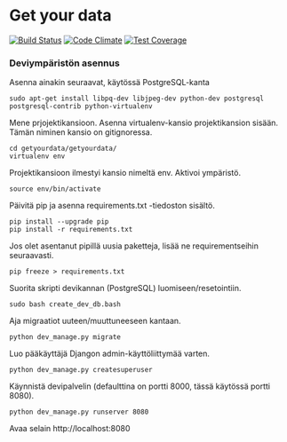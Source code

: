 # Get your data

[![Build Status](https://travis-ci.org/sakset/getyourdata.svg?branch=master)](https://travis-ci.org/sakset/getyourdata)
[![Code Climate](https://codeclimate.com/github/sakset/getyourdata/badges/gpa.svg)](https://codeclimate.com/github/sakset/getyourdata)
[![Test Coverage](https://codeclimate.com/github/sakset/getyourdata/badges/coverage.svg)](https://codeclimate.com/github/sakset/getyourdata/coverage)

### Deviympäristön asennus ###

Asenna ainakin seuraavat, käytössä PostgreSQL-kanta

    sudo apt-get install libpq-dev libjpeg-dev python-dev postgresql postgresql-contrib python-virtualenv

Mene prjojektikansioon. Asenna virtualenv-kansio projektikansion sisään. Tämän niminen kansio on gitignoressa.

    cd getyourdata/getyourdata/
    virtualenv env

Projektikansioon ilmestyi kansio nimeltä env. Aktivoi ympäristö.
    
    source env/bin/activate

Päivitä pip ja asenna requirements.txt -tiedoston sisältö.

    pip install --upgrade pip
    pip install -r requirements.txt

Jos olet asentanut pipillä uusia paketteja, lisää ne requirementseihin seuraavasti.

    pip freeze > requirements.txt

Suorita skripti devikannan (PostgreSQL) luomiseen/resetointiin.

    sudo bash create_dev_db.bash

Aja migraatiot uuteen/muuttuneeseen kantaan.

    python dev_manage.py migrate

Luo pääkäyttäjä Djangon admin-käyttöliittymää varten.

    python dev_manage.py createsuperuser

Käynnistä devipalvelin (defaulttina on portti 8000, tässä käytössä portti 8080).

    python dev_manage.py runserver 8080

Avaa selain http://localhost:8080

